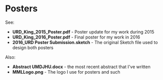 # Posters

See:

- **URD_King_2015_Poster.pdf** - Poster update for my work during 2015
- **URD_King_2016_Poster.pdf** - Final poster for my work in 2016
- **2016_URD Poster Submission.sketch** - The original Sketch file used to design both posters

Also:

- **Abstract UMDJHU.docx** - the most recent abstract that I've written
- **MMLLogo.png** - The logo I use for posters and such
